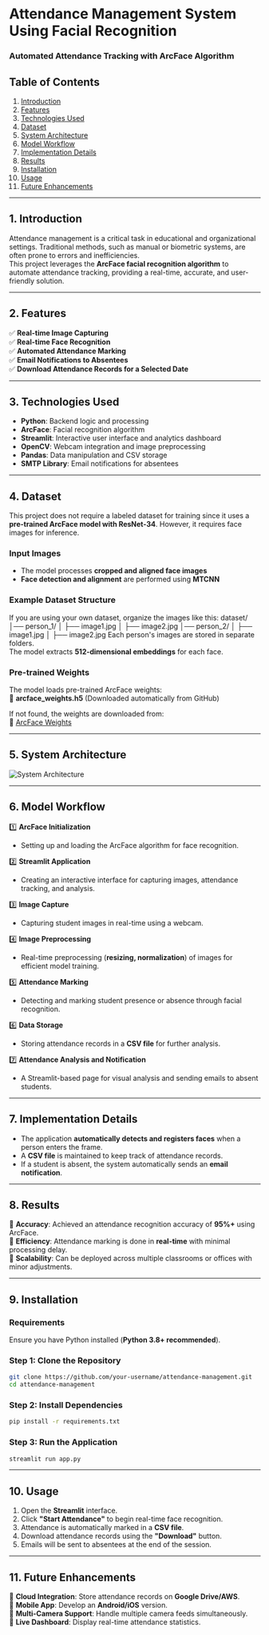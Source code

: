 # Attendance Management System Using Facial Recognition

### **Automated Attendance Tracking with ArcFace Algorithm**

## Table of Contents
1. [Introduction](#introduction)  
2. [Features](#features)  
3. [Technologies Used](#technologies-used)  
4. [Dataset](#dataset)  
5. [System Architecture](#system-architecture)  
6. [Model Workflow](#model-workflow)  
7. [Implementation Details](#implementation-details)  
8. [Results](#results)  
9. [Installation](#installation)  
10. [Usage](#usage)  
11. [Future Enhancements](#future-enhancements)  
---

## 1. Introduction  
Attendance management is a critical task in educational and organizational settings. Traditional methods, such as manual or biometric systems, are often prone to errors and inefficiencies.  
This project leverages the **ArcFace facial recognition algorithm** to automate attendance tracking, providing a real-time, accurate, and user-friendly solution.

---

## 2. Features  
✅ **Real-time Image Capturing**  
✅ **Real-time Face Recognition**  
✅ **Automated Attendance Marking**  
✅ **Email Notifications to Absentees**  
✅ **Download Attendance Records for a Selected Date**  

---

## 3. Technologies Used  
- **Python**: Backend logic and processing  
- **ArcFace**: Facial recognition algorithm  
- **Streamlit**: Interactive user interface and analytics dashboard  
- **OpenCV**: Webcam integration and image preprocessing  
- **Pandas**: Data manipulation and CSV storage  
- **SMTP Library**: Email notifications for absentees  

---

## 4. Dataset  
This project does not require a labeled dataset for training since it uses a **pre-trained ArcFace model with ResNet-34**. However, it requires face images for inference.  

### **Input Images**  
- The model processes **cropped and aligned face images**  
- **Face detection and alignment** are performed using **MTCNN**  

### **Example Dataset Structure**  
If you are using your own dataset, organize the images like this: 
dataset/ │── person_1/ │ ├── image1.jpg │ ├── image2.jpg │── person_2/ │ ├── image1.jpg │ ├── image2.jpg
Each person's images are stored in separate folders.  
The model extracts **512-dimensional embeddings** for each face.  

### **Pre-trained Weights**  
The model loads pre-trained ArcFace weights:  
📌 **arcface_weights.h5** (Downloaded automatically from GitHub)  

If not found, the weights are downloaded from:  
🔗 [ArcFace Weights](https://github.com/)  

---

## 5. System Architecture  
![System Architecture](https://github.com/user-attachments/assets/8db380e6-a2f9-41ad-b56b-07e8835ee221)  

---

## 6. Model Workflow  

1️⃣ **ArcFace Initialization**  
   - Setting up and loading the ArcFace algorithm for face recognition.  

2️⃣ **Streamlit Application**  
   - Creating an interactive interface for capturing images, attendance tracking, and analysis.  

3️⃣ **Image Capture**  
   - Capturing student images in real-time using a webcam.  

4️⃣ **Image Preprocessing**  
   - Real-time preprocessing (**resizing, normalization**) of images for efficient model training.  

5️⃣ **Attendance Marking**  
   - Detecting and marking student presence or absence through facial recognition.  

6️⃣ **Data Storage**  
   - Storing attendance records in a **CSV file** for further analysis.  

7️⃣ **Attendance Analysis and Notification**  
   - A Streamlit-based page for visual analysis and sending emails to absent students.  

---

## 7. Implementation Details  
- The application **automatically detects and registers faces** when a person enters the frame.  
- A **CSV file** is maintained to keep track of attendance records.  
- If a student is absent, the system automatically sends an **email notification**.  

---

## 8. Results  
🔹 **Accuracy**: Achieved an attendance recognition accuracy of **95%+** using ArcFace.  
🔹 **Efficiency**: Attendance marking is done in **real-time** with minimal processing delay.  
🔹 **Scalability**: Can be deployed across multiple classrooms or offices with minor adjustments.  

---

## 9. Installation  

### **Requirements**  
Ensure you have Python installed (**Python 3.8+ recommended**).  

### **Step 1: Clone the Repository**  
```sh
git clone https://github.com/your-username/attendance-management.git
cd attendance-management
```

### **Step 2: Install Dependencies**  
```sh
pip install -r requirements.txt
```

### **Step 3: Run the Application**  
```sh
streamlit run app.py
```

---

## 10. Usage  
1. Open the **Streamlit** interface.  
2. Click **"Start Attendance"** to begin real-time face recognition.  
3. Attendance is automatically marked in a **CSV file**.  
4. Download attendance records using the **"Download"** button.  
5. Emails will be sent to absentees at the end of the session.  

---

## 11. Future Enhancements  
🔹 **Cloud Integration**: Store attendance records on **Google Drive/AWS**.  
🔹 **Mobile App**: Develop an **Android/iOS** version.  
🔹 **Multi-Camera Support**: Handle multiple camera feeds simultaneously.  
🔹 **Live Dashboard**: Display real-time attendance statistics.  
 




